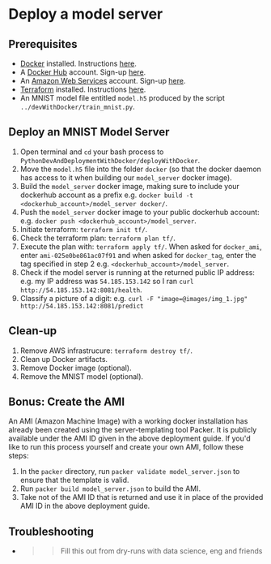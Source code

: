 # Deploy a model server

## Prerequisites

* [Docker]([https://docs.docker.com/install/](https://www.docker.com/)) installed. Instructions [here](https://docs.docker.com/install/).
* A [Docker Hub](https://hub.docker.com/) account. Sign-up [here](https://hub.docker.com/signup).
* An [Amazon Web Services](https://aws.amazon.com/) account. Sign-up [here](https://portal.aws.amazon.com/billing/signup#/start).
* [Terraform](https://www.terraform.io/) installed. Instructions [here](https://learn.hashicorp.com/terraform/getting-started/install).
* An MNIST model file entitled `model.h5` produced by the script `../devWithDocker/train_mnist.py`.

## Deploy an MNIST Model Server

1. Open terminal and `cd` your bash process to `PythonDevAndDeploymentWithDocker/deployWithDocker`.
2. Move the `model.h5` file into the folder `docker` (so that the docker daemon has access to it when building our `model_server` docker image).
3. Build the `model_server` docker image, making sure to include your dockerhub account as a prefix e.g. `docker build -t <dockerhub_account>/model_server docker/`.
4. Push the `model_server` docker image to your public dockerhub account: e.g. `docker push <dockerhub_account>/model_server`.
5. Initiate terraform: `terraform init tf/`.
6. Check the terraform plan: `terraform plan tf/`.
7. Execute the plan with: `terraform apply tf/`. When asked for `docker_ami`, enter `ami-025e0be861ac07f91` and when asked for `docker_tag`, enter the tag specified in step 2 e.g. `<dockerhub_account>/model_server`.
8. Check if the model server is running at the returned public IP address: e.g. my IP address was `54.185.153.142` so I ran `curl http://54.185.153.142:8081/health`.
9. Classify a picture of a digit: e.g. `curl -F "image=@images/img_1.jpg" http://54.185.153.142:8081/predict`

## Clean-up

1. Remove AWS infrastrucure: `terraform destroy tf/`.
2. Clean up Docker artifacts.
3. Remove Docker image (optional).
4. Remove the MNIST model (optional).

## Bonus: Create the AMI

An AMI (Amazon Machine Image) with a working docker installation has already been created using the server-templating tool Packer. It is publicly available under the AMI ID given in the above deployment guide. If you'd like to run this process yourself and create your own AMI, follow these steps:

1. In the `packer` directory, run `packer validate model_server.json` to ensure that the template is valid.
2. Run `packer build model_server.json` to build the AMI.
3. Take not of the AMI ID that is returned and use it in place of the provided AMI ID in the above deployment guide.

## Troubleshooting

* >>Fill this out from dry-runs with data science, eng and friends
